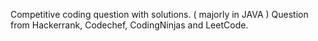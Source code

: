 Competitive coding question with solutions. ( majorly in JAVA )
Question from Hackerrank, Codechef, CodingNinjas and LeetCode.
